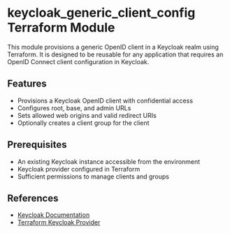# keycloak_generic_client_config Terraform Module

This module provisions a generic OpenID client in a Keycloak realm using Terraform. It is designed to be reusable for any application that requires an OpenID Connect client configuration in Keycloak.

## Features

- Provisions a Keycloak OpenID client with confidential access
- Configures root, base, and admin URLs
- Sets allowed web origins and valid redirect URIs
- Optionally creates a client group for the client

## Prerequisites

- An existing Keycloak instance accessible from the environment
- Keycloak provider configured in Terraform
- Sufficient permissions to manage clients and groups

## References

- [Keycloak Documentation](https://www.keycloak.org/docs/latest/)
- [Terraform Keycloak Provider](https://registry.terraform.io/providers/keycloak/keycloak/latest/docs) 